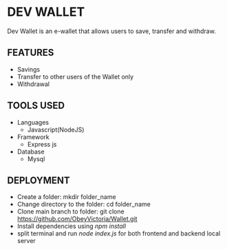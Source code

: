 # DEV WALLET

Dev Wallet is an e-wallet that allows users to save, transfer and withdraw.

## FEATURES
- Savings
- Transfer to other users of the Wallet only
- Withdrawal
## TOOLS USED
- Languages
  - Javascript(NodeJS)
- Framework
  - Express js
- Database
  - Mysql
## DEPLOYMENT
- Create a folder: mkdir folder_name
- Change directory to the folder: cd folder_name
- Clone main branch to folder: git clone <https://github.com/ObeyVictoria/Wallet.git>
- Install dependencies using *npm install*
- split terminal and run *node index.js* for both frontend and backend local server

